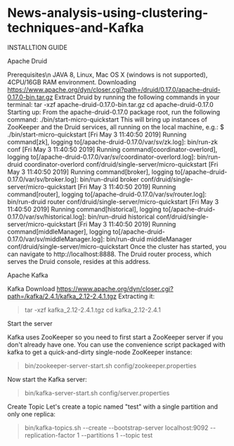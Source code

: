 # News-analysis-using-clustering-techniques-and-Kafka
INSTALLTION GUIDE

Apache Druid

Prerequisites\n
JAVA 8, Linux, Mac OS X (windows is not supported), 4CPU/16GB RAM environment.
Downloading
https://www.apache.org/dyn/closer.cgi?path=/druid/0.17.0/apache-druid-0.17.0-bin.tar.gz
Extract Druid by running the following commands in your terminal:
tar -xzf apache-druid-0.17.0-bin.tar.gz
cd apache-druid-0.17.0
Starting up:
From the apache-druid-0.17.0 package root, run the following command:
./bin/start-micro-quickstart
This will bring up instances of ZooKeeper and the Druid services, all running on the local machine, e.g.:
$ ./bin/start-micro-quickstart
[Fri May  3 11:40:50 2019] Running command[zk], logging to[/apache-druid-0.17.0/var/sv/zk.log]: bin/run-zk conf
[Fri May  3 11:40:50 2019] Running command[coordinator-overlord], logging to[/apache-druid-0.17.0/var/sv/coordinator-overlord.log]: bin/run-druid coordinator-overlord conf/druid/single-server/micro-quickstart
[Fri May  3 11:40:50 2019] Running command[broker], logging to[/apache-druid-0.17.0/var/sv/broker.log]: bin/run-druid broker conf/druid/single-server/micro-quickstart
[Fri May  3 11:40:50 2019] Running command[router], logging to[/apache-druid-0.17.0/var/sv/router.log]: bin/run-druid router conf/druid/single-server/micro-quickstart
[Fri May  3 11:40:50 2019] Running command[historical], logging to[/apache-druid-0.17.0/var/sv/historical.log]: bin/run-druid historical conf/druid/single-server/micro-quickstart
[Fri May  3 11:40:50 2019] Running command[middleManager], logging to[/apache-druid-0.17.0/var/sv/middleManager.log]: bin/run-druid middleManager conf/druid/single-server/micro-quickstart
Once the cluster has started, you can navigate to http://localhost:8888. The Druid router process, which serves the Druid console, resides at this address.

Apache Kafka

Kafka Download
https://www.apache.org/dyn/closer.cgi?path=/kafka/2.4.1/kafka_2.12-2.4.1.tgz
Extracting it:
> tar -xzf kafka_2.12-2.4.1.tgz
> cd kafka_2.12-2.4.1

Start the server

Kafka uses ZooKeeper so you need to first start a ZooKeeper server if you don't already have one. You can use the convenience script packaged with kafka to get a quick-and-dirty single-node ZooKeeper instance:
> bin/zookeeper-server-start.sh config/zookeeper.properties

Now start the Kafka server:
> bin/kafka-server-start.sh config/server.properties

Create Topic
Let's create a topic named "test" with a single partition and only one replica:
> bin/kafka-topics.sh --create --bootstrap-server localhost:9092 --replication-factor 1 --partitions 1 --topic test
